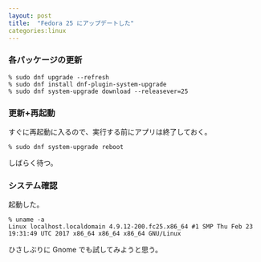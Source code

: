 ```yaml
---
layout: post
title:  "Fedora 25 にアップデートした"
categories:linux
---
```


### 各パッケージの更新

```
% sudo dnf upgrade --refresh
% sudo dnf install dnf-plugin-system-upgrade
% sudo dnf system-upgrade download --releasever=25
```

### 更新+再起動

すぐに再起動に入るので、実行する前にアプリは終了しておく。

```
% sudo dnf system-upgrade reboot
```

しばらく待つ。

### システム確認

起動した。

```
% uname -a
Linux localhost.localdomain 4.9.12-200.fc25.x86_64 #1 SMP Thu Feb 23 19:31:49 UTC 2017 x86_64 x86_64 x86_64 GNU/Linux
```

ひさしぶりに Gnome でも試してみようと思う。
